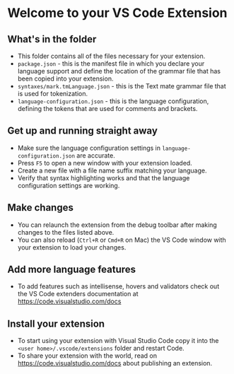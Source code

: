 # Welcome to your VS Code Extension

## What's in the folder

-   This folder contains all of the files necessary for your extension.
-   `package.json` - this is the manifest file in which you declare your language support and define the location of the grammar file that has been copied into your extension.
-   `syntaxes/mark.tmLanguage.json` - this is the Text mate grammar file that is used for tokenization.
-   `language-configuration.json` - this is the language configuration, defining the tokens that are used for comments and brackets.

## Get up and running straight away

-   Make sure the language configuration settings in `language-configuration.json` are accurate.
-   Press `F5` to open a new window with your extension loaded.
-   Create a new file with a file name suffix matching your language.
-   Verify that syntax highlighting works and that the language configuration settings are working.

## Make changes

-   You can relaunch the extension from the debug toolbar after making changes to the files listed above.
-   You can also reload (`Ctrl+R` or `Cmd+R` on Mac) the VS Code window with your extension to load your changes.

## Add more language features

-   To add features such as intellisense, hovers and validators check out the VS Code extenders documentation at <https://code.visualstudio.com/docs>

## Install your extension

-   To start using your extension with Visual Studio Code copy it into the `<user home>/.vscode/extensions` folder and restart Code.
-   To share your extension with the world, read on <https://code.visualstudio.com/docs> about publishing an extension.
